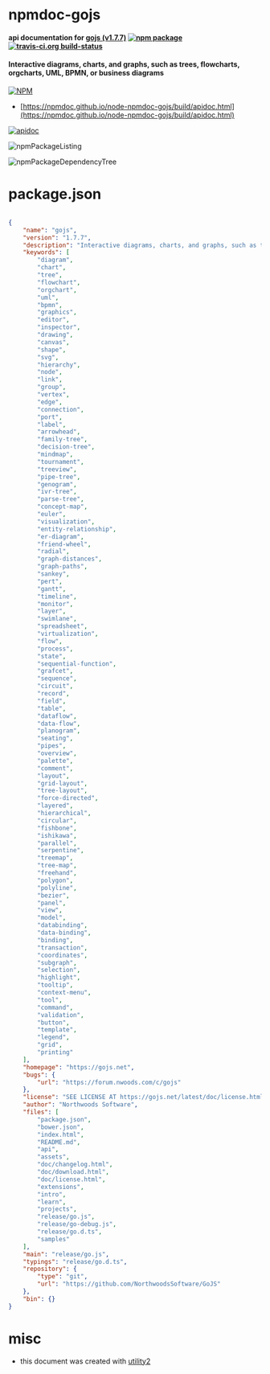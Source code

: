 # npmdoc-gojs

#### api documentation for  [gojs (v1.7.7)](https://gojs.net)  [![npm package](https://img.shields.io/npm/v/npmdoc-gojs.svg?style=flat-square)](https://www.npmjs.org/package/npmdoc-gojs) [![travis-ci.org build-status](https://api.travis-ci.org/npmdoc/node-npmdoc-gojs.svg)](https://travis-ci.org/npmdoc/node-npmdoc-gojs)

#### Interactive diagrams, charts, and graphs, such as trees, flowcharts, orgcharts, UML, BPMN, or business diagrams

[![NPM](https://nodei.co/npm/gojs.png?downloads=true&downloadRank=true&stars=true)](https://www.npmjs.com/package/gojs)

- [https://npmdoc.github.io/node-npmdoc-gojs/build/apidoc.html](https://npmdoc.github.io/node-npmdoc-gojs/build/apidoc.html)

[![apidoc](https://npmdoc.github.io/node-npmdoc-gojs/build/screenCapture.buildCi.browser.%252Ftmp%252Fbuild%252Fapidoc.html.png)](https://npmdoc.github.io/node-npmdoc-gojs/build/apidoc.html)

![npmPackageListing](https://npmdoc.github.io/node-npmdoc-gojs/build/screenCapture.npmPackageListing.svg)

![npmPackageDependencyTree](https://npmdoc.github.io/node-npmdoc-gojs/build/screenCapture.npmPackageDependencyTree.svg)



# package.json

```json

{
    "name": "gojs",
    "version": "1.7.7",
    "description": "Interactive diagrams, charts, and graphs, such as trees, flowcharts, orgcharts, UML, BPMN, or business diagrams",
    "keywords": [
        "diagram",
        "chart",
        "tree",
        "flowchart",
        "orgchart",
        "uml",
        "bpmn",
        "graphics",
        "editor",
        "inspector",
        "drawing",
        "canvas",
        "shape",
        "svg",
        "hierarchy",
        "node",
        "link",
        "group",
        "vertex",
        "edge",
        "connection",
        "port",
        "label",
        "arrowhead",
        "family-tree",
        "decision-tree",
        "mindmap",
        "tournament",
        "treeview",
        "pipe-tree",
        "genogram",
        "ivr-tree",
        "parse-tree",
        "concept-map",
        "euler",
        "visualization",
        "entity-relationship",
        "er-diagram",
        "friend-wheel",
        "radial",
        "graph-distances",
        "graph-paths",
        "sankey",
        "pert",
        "gantt",
        "timeline",
        "monitor",
        "layer",
        "swimlane",
        "spreadsheet",
        "virtualization",
        "flow",
        "process",
        "state",
        "sequential-function",
        "grafcet",
        "sequence",
        "circuit",
        "record",
        "field",
        "table",
        "dataflow",
        "data-flow",
        "planogram",
        "seating",
        "pipes",
        "overview",
        "palette",
        "comment",
        "layout",
        "grid-layout",
        "tree-layout",
        "force-directed",
        "layered",
        "hierarchical",
        "circular",
        "fishbone",
        "ishikawa",
        "parallel",
        "serpentine",
        "treemap",
        "tree-map",
        "freehand",
        "polygon",
        "polyline",
        "bezier",
        "panel",
        "view",
        "model",
        "databinding",
        "data-binding",
        "binding",
        "transaction",
        "coordinates",
        "subgraph",
        "selection",
        "highlight",
        "tooltip",
        "context-menu",
        "tool",
        "command",
        "validation",
        "button",
        "template",
        "legend",
        "grid",
        "printing"
    ],
    "homepage": "https://gojs.net",
    "bugs": {
        "url": "https://forum.nwoods.com/c/gojs"
    },
    "license": "SEE LICENSE AT https://gojs.net/latest/doc/license.html",
    "author": "Northwoods Software",
    "files": [
        "package.json",
        "bower.json",
        "index.html",
        "README.md",
        "api",
        "assets",
        "doc/changelog.html",
        "doc/download.html",
        "doc/license.html",
        "extensions",
        "intro",
        "learn",
        "projects",
        "release/go.js",
        "release/go-debug.js",
        "release/go.d.ts",
        "samples"
    ],
    "main": "release/go.js",
    "typings": "release/go.d.ts",
    "repository": {
        "type": "git",
        "url": "https://github.com/NorthwoodsSoftware/GoJS"
    },
    "bin": {}
}
```



# misc
- this document was created with [utility2](https://github.com/kaizhu256/node-utility2)
